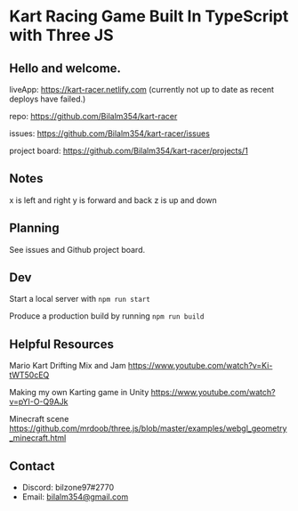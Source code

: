 # Kart Racing Game Built In TypeScript with Three JS

## Hello and welcome.

liveApp: https://kart-racer.netlify.com (currently not up to date as recent deploys have failed.)

repo: https://github.com/Bilalm354/kart-racer

issues: https://github.com/Bilalm354/kart-racer/issues

project board: https://github.com/Bilalm354/kart-racer/projects/1

## Notes

x is left and right
y is forward and back
z is up and down

## Planning

See issues and Github project board.

## Dev

Start a local server with
`npm run start`

Produce a production build by running
`npm run build`

## Helpful Resources

Mario Kart Drifting Mix and Jam
https://www.youtube.com/watch?v=Ki-tWT50cEQ

Making my own Karting game in Unity
https://www.youtube.com/watch?v=pYI-O-Q9AJk

Minecraft scene
https://github.com/mrdoob/three.js/blob/master/examples/webgl_geometry_minecraft.html

## Contact

-   Discord: bilzone97#2770
-   Email: bilalm354@gmail.com
